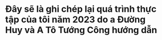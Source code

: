 # Đây sẽ là ghi chép lại quá trình thực tập của tôi năm 2023 do a Đường Huy và A Tô Tướng Công hướng dẫn